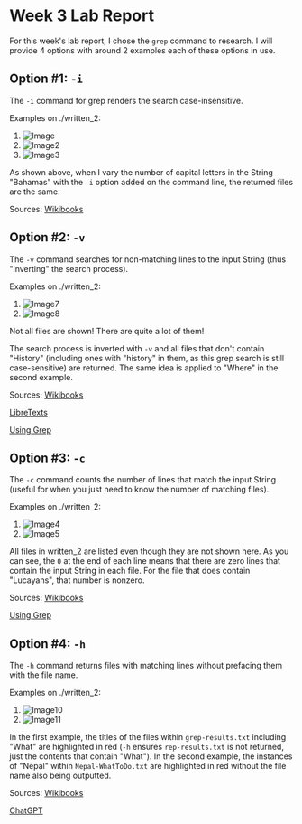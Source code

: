 # Week 3 Lab Report

For this week's lab report, I chose the `grep` command to research. I will provide 4 options with around 2 examples each of these options in use.


Option #1: `-i`
---

The `-i` command for grep renders the search case-insensitive. 

Examples on ./written_2:
1. ![Image](https://user-images.githubusercontent.com/122575873/218336365-8950092c-fcb0-4ffe-9228-4cb612262ea3.png)
2. ![Image2](https://user-images.githubusercontent.com/122575873/218336381-d87e36a9-0ab1-4930-8be0-9d762045ecca.png)
3. ![Image3](https://user-images.githubusercontent.com/122575873/218336395-e053aa10-159c-4df1-b487-33818c71dcdf.png)


As shown above, when I vary the number of capital letters in the String "Bahamas" with the `-i` option added on the command line, the returned files are the same.


Sources:
[Wikibooks](https://en.wikibooks.org/wiki/Grep)


Option #2: `-v`
---

The `-v` command searches for non-matching lines to the input String (thus "inverting" the search process).

Examples on ./written_2:
1. ![Image7](https://user-images.githubusercontent.com/122575873/218337551-6b640605-93c2-435d-8f67-93a8fc0113a3.png)
2. ![Image8](https://user-images.githubusercontent.com/122575873/218337890-a87e5503-4dd5-4bb0-8eb7-3937e03d1f9a.png)


Not all files are shown! There are quite a lot of them!

The search process is inverted with `-v` and all files that don't contain "History" (including ones with "history" in them, as this grep search is still case-sensitive) are returned. 
The same idea is applied to "Where" in the second example.

Sources:
[Wikibooks](https://en.wikibooks.org/wiki/Grep)

[LibreTexts](https://eng.libretexts.org/Bookshelves/Computer_Science/Operating_Systems/Linux_-_The_Penguin_Marches_On_(McClanahan)/05%3A_File_and_Directory_Management/4.07%3A_Handling_Text_Files/4.07.04%3A_Handling_Text_Files_-_grep_Command)

[Using Grep](https://www.pair.com/support/kb/paircloud-grep/)


Option #3: `-c`
---

The `-c` command counts the number of lines that match the input String (useful for when you just need to know the number of matching files). 


Examples on ./written_2:
1. ![Image4](https://user-images.githubusercontent.com/122575873/218336931-7afe3a19-80f3-4c6d-9478-21f2d6c9bf09.png)
2. ![Image5](https://user-images.githubusercontent.com/122575873/218337096-42643026-47b0-48f5-b139-3c97787af509.png)


All files in written_2 are listed even though they are not shown here.
As you can see, the `0` at the end of each line means that there are zero lines that contain the input String in each file.
For the file that does contain "Lucayans", that number is nonzero.


Sources:
[Wikibooks](https://en.wikibooks.org/wiki/Grep)

[Using Grep](https://www.pair.com/support/kb/paircloud-grep/)


Option #4: `-h`
---

The `-h` command returns files with matching lines without prefacing them with the file name. 

Examples on ./written_2:
1. ![Image10](https://user-images.githubusercontent.com/122575873/218338493-cef007cc-37b1-43db-b61d-29503fae6125.png)
2. ![Image11](https://user-images.githubusercontent.com/122575873/218338669-7518aba5-71c3-4033-9309-f28f5ef38043.png)


In the first example, the titles of the files within `grep-results.txt` including "What" are highlighted in red (`-h` ensures `rep-results.txt` is not returned, just the contents that contain "What"). 
In the second example, the instances of "Nepal" within `Nepal-WhatToDo.txt` are highlighted in red without the file name also being outputted.

Sources:
[Wikibooks](https://en.wikibooks.org/wiki/Grep)

[ChatGPT](https://chat.openai.com/chat)
